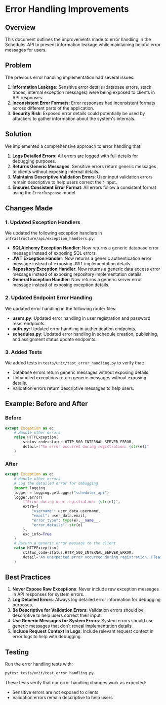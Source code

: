 # Error Handling Improvements

## Overview

This document outlines the improvements made to error handling in the Scheduler API to prevent information leakage while maintaining helpful error messages for users.

## Problem

The previous error handling implementation had several issues:

1. **Information Leakage**: Sensitive error details (database errors, stack traces, internal exception messages) were being exposed to clients in API responses.
2. **Inconsistent Error Formats**: Error responses had inconsistent formats across different parts of the application.
3. **Security Risk**: Exposed error details could potentially be used by attackers to gather information about the system's internals.

## Solution

We implemented a comprehensive approach to error handling that:

1. **Logs Detailed Errors**: All errors are logged with full details for debugging purposes.
2. **Returns Generic Messages**: Sensitive errors return generic messages to clients without exposing internal details.
3. **Maintains Descriptive Validation Errors**: User input validation errors remain descriptive to help users correct their input.
4. **Ensures Consistent Error Format**: All errors follow a consistent format using the `ErrorResponse` model.

## Changes Made

### 1. Updated Exception Handlers

We updated the following exception handlers in `infrastructure/api/exception_handlers.py`:

- **SQLAlchemy Exception Handler**: Now returns a generic database error message instead of exposing SQL errors.
- **JWT Exception Handler**: Now returns a generic authentication error message instead of exposing JWT implementation details.
- **Repository Exception Handler**: Now returns a generic data access error message instead of exposing repository implementation details.
- **General Exception Handler**: Now returns a generic server error message instead of exposing exception details.

### 2. Updated Endpoint Error Handling

We updated error handling in the following router files:

- **users.py**: Updated error handling in user registration and password reset endpoints.
- **auth.py**: Updated error handling in authentication endpoints.
- **schedules.py**: Updated error handling in schedule creation, publishing, and assignment status update endpoints.

### 3. Added Tests

We added tests in `tests/unit/test_error_handling.py` to verify that:

- Database errors return generic messages without exposing details.
- Unhandled exceptions return generic messages without exposing details.
- Validation errors return descriptive messages to help users.

## Example: Before and After

### Before

```python
except Exception as e:
    # Handle other errors
    raise HTTPException(
        status_code=status.HTTP_500_INTERNAL_SERVER_ERROR,
        detail=f"An error occurred during registration: {str(e)}"
    )
```

### After

```python
except Exception as e:
    # Handle other errors
    # Log the detailed error for debugging
    import logging
    logger = logging.getLogger("scheduler_api")
    logger.error(
        f"Error during user registration: {str(e)}",
        extra={
            "username": user_data.username,
            "email": user_data.email,
            "error_type": type(e).__name__,
            "error_details": str(e)
        },
        exc_info=True
    )
    # Return a generic error message to the client
    raise HTTPException(
        status_code=status.HTTP_500_INTERNAL_SERVER_ERROR,
        detail="An unexpected error occurred during registration. Please try again later or contact support."
    )
```

## Best Practices

1. **Never Expose Raw Exceptions**: Never include raw exception messages in API responses for system errors.
2. **Log Detailed Errors**: Always log detailed error information for debugging purposes.
3. **Be Descriptive for Validation Errors**: Validation errors should be descriptive to help users correct their input.
4. **Use Generic Messages for System Errors**: System errors should use generic messages that don't reveal implementation details.
5. **Include Request Context in Logs**: Include relevant request context in error logs to help with debugging.

## Testing

Run the error handling tests with:

```bash
pytest tests/unit/test_error_handling.py
```

These tests verify that our error handling changes work as expected:
- Sensitive errors are not exposed to clients
- Validation errors remain descriptive to help users